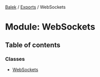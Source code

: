 [Balek](../README.md) / [Exports](../modules.md) / WebSockets

# Module: WebSockets

## Table of contents

### Classes

- [WebSockets](../classes/WebSockets.WebSockets.md)
